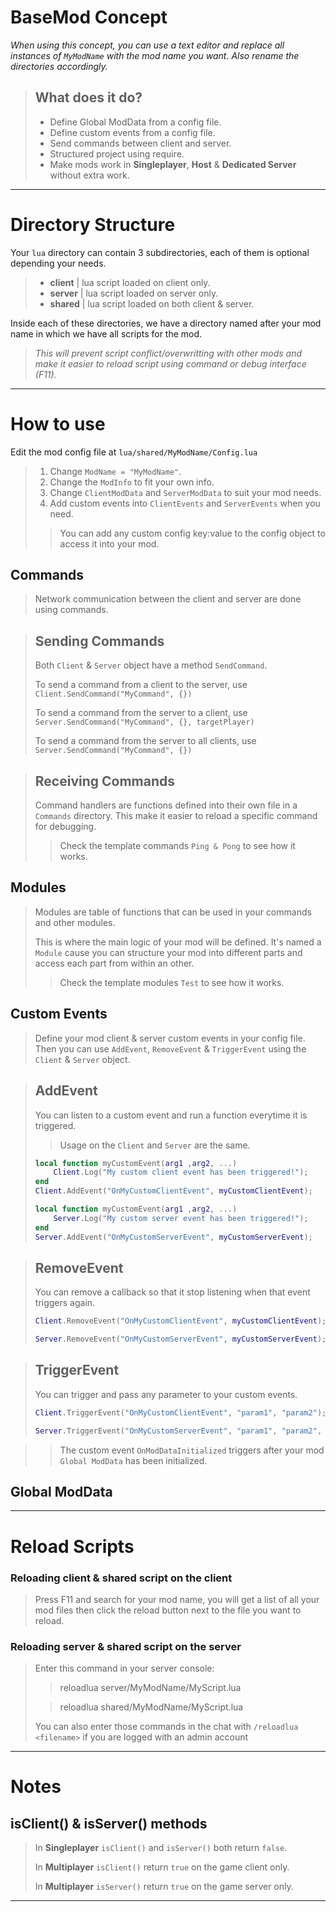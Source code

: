 # BaseMod Concept

*When using this concept, you can use a text editor and replace all instances of `MyModName` with the mod name you want. Also rename the directories accordingly.*

> ## What does it do?
> - Define Global ModData from a config file.
> - Define custom events from a config file.
> - Send commands between client and server.
> - Structured project using require.
> - Make mods work in **Singleplayer**, **Host** & **Dedicated Server** without extra work.

---

# **Directory Structure**
Your `lua` directory can contain 3 subdirectories, each of them is optional depending your needs.
> - **client** | lua script loaded on client only.
> - **server** | lua script loaded on server only.
> - **shared** | lua script loaded on both client & server.

Inside each of these directories, we have a directory named after your mod name in which we have all scripts for the mod.  
>*This will prevent script conflict/overwritting with other mods and make it easier to reload script using command or debug interface (F11).*

---

# **How to use**

Edit the mod config file at ```lua/shared/MyModName/Config.lua```
> 1) Change `ModName = "MyModName"`.
> 2) Change the `ModInfo` to fit your own info.
> 3) Change `ClientModData` and `ServerModData` to suit your mod needs.
> 4) Add custom events into `ClientEvents` and `ServerEvents` when you need.
> > You can add any custom config key:value to the config object to access it into your mod.

## Commands

> Network communication between the client and server are done using commands. 

> ## Sending Commands
> 
> Both `Client` & `Server` object have a method `SendCommand`.
> 
> To send a command from a client to the server, use ```Client.SendCommand("MyCommand", {})```
>
> To send a command from the server to a client, use ```Server.SendCommand("MyCommand", {}, targetPlayer)```
>
> To send a command from the server to all clients, use ```Server.SendCommand("MyCommand", {})```

> ## Receiving Commands
> 
> Command handlers are functions defined into their own file in a `Commands` directory. This make it easier to reload a specific command for debugging.
> > Check the template commands `Ping & Pong` to see how it works. 

## Modules

> Modules are table of functions that can be used in your commands and other modules.
> 
> This is where the main logic of your mod will be defined. 
> It's named a `Module` cause you can structure your mod into different parts and access each part from within an other.
> > Check the template modules `Test` to see how it works.

## Custom Events

> Define your mod client & server custom events in your config file.
> Then you can use `AddEvent`, `RemoveEvent` & `TriggerEvent` using the `Client` & `Server` object.

> ## AddEvent
> 
> You can listen to a custom event and run a function everytime it is triggered.
> 
> >Usage on the `Client` and `Server` are the same.
> ```lua
> local function myCustomEvent(arg1 ,arg2, ...)
>     Client.Log("My custom client event has been triggered!");
> end
> Client.AddEvent("OnMyCustomClientEvent", myCustomClientEvent);
> ```
> ```lua
> local function myCustomEvent(arg1 ,arg2, ...)
>     Server.Log("My custom server event has been triggered!");
> end
> Server.AddEvent("OnMyCustomServerEvent", myCustomServerEvent);
> ```

> ## RemoveEvent
> 
> You can remove a callback so that it stop listening when that event triggers again.
> ```lua
> Client.RemoveEvent("OnMyCustomClientEvent", myCustomClientEvent);
> ```
> ```lua
> Server.RemoveEvent("OnMyCustomServerEvent", myCustomServerEvent);
> ```

> ## TriggerEvent
> 
> You can trigger and pass any parameter to your custom events.
> ```lua
> Client.TriggerEvent("OnMyCustomClientEvent", "param1", "param2");
> ```
> ```lua
> Server.TriggerEvent("OnMyCustomServerEvent", "param1", "param2", "param3");
> ```

> > The custom event `OnModDataInitialized` triggers after your mod `Global ModData` has been initialized.

## Global ModData



---

# **Reload Scripts**

### Reloading **client** & **shared** script on the client

> Press F11 and search for your mod name, you will get a list of all your mod files then click the reload button next to the file you want to reload.

### Reloading **server** & **shared** script on the server

> Enter this command in your server console:
> > reloadlua server/MyModName/MyScript.lua
>
> > reloadlua shared/MyModName/MyScript.lua
>
> You can also enter those commands in the chat with `/reloadlua <filename>` if you are logged with an admin account

---

# **Notes**

## **isClient()** & **isServer()** methods

> In **Singleplayer** `isClient()` and `isServer()` both return `false`.
>
> In **Multiplayer** `isClient()` return `true` on the game client only.
>
> In **Multiplayer** `isServer()` return `true` on the game server only.

---
